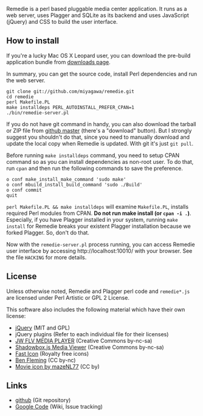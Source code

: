 Remedie is a perl based pluggable media center application. It runs as a web server, uses Plagger and SQLite as its backend and uses JavaScript (jQuery) and CSS to build the user interface.

## How to install

If you're a lucky Mac OS X Leopard user, you can download the pre-build application bundle from [downloads page](http://github.com/miyagawa/remedie/downloads).

In summary, you can get the source code, install Perl dependencies and run the web server.

    git clone git://github.com/miyagawa/remedie.git
    cd remedie
    perl Makefile.PL
    make installdeps PERL_AUTOINSTALL_PREFER_CPAN=1
    ./bin/remedie-server.pl

If you do not have git command in handy, you can also download the tarball or ZIP file from [github master](http://github.com/miyagawa/remedie) (there's a "download" button). But I strongly suggest you shouldn't do that, since you need to manually download and update the local copy when Remedie is updated. With git it's just `git pull`.

Before running `make installdeps` command, you need to setup CPAN command so as you can install dependencies as non-root user. To do that, run `cpan` and then run the following commands to save the preference.

    o conf make_install_make_command 'sudo make'
    o conf mbuild_install_build_command 'sudo ./Build'
    o conf commit
    quit

`perl Makefile.PL && make installdeps` will examine `Makefile.PL`, installs required Perl modules from CPAN. **Do not run make install (or `cpan -i .`)**. Especially, if you have Plagger installed in your system, running `make install` for Remedie breaks your existent Plagger installation because we forked Plagger. So, don't do that.

Now with the `remedie-server.pl` process running, you can access Remedie user interface by accessing http://localhost:10010/ with your browser. See the file `HACKING` for more details.

## License

Unless otherwise noted, Remedie and Plagger perl code and `remedie*.js` are licensed under Perl Artistic or GPL 2 License.

This software also includes the following material which have their own license:

* [jQuery](http://www.jquery.com/) (MIT and GPL)
* jQuery plugins (Refer to each individual file for their licenses)
* [JW FLV MEDIA PLAYER](http://www.jeroenwijering.com/?item=JW_FLV_Player) (Creative Commons by-nc-sa)
* [Shadowbox.js Media Viewer](http://www.mjijackson.com/shadowbox/) (Creative Commons by-nc-sa)
* [Fast Icon](http://www.fasticon.com/) (Royalty free icons)
* [Ben Fleming](http://www.yellowicon.com/) (CC by-nc)
* [Movie icon by mazeNL77](http://mazenl77.deviantart.com/) (CC by)

## Links

* [github](http://github.com/miyagawa/remedie) (Git repository)
* [Google Code](http://code.google.com/p/remedie) (Wiki, Issue tracking)
